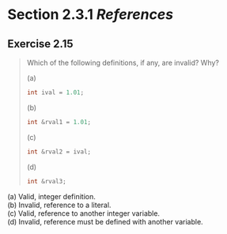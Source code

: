 # Section 2.3.1 _References_

## Exercise 2.15

> Which of the following definitions, if any, are invalid? Why?
>
> (a)
> ```cpp
> int ival = 1.01;
> ```
> (b)
> ```cpp
> int &rval1 = 1.01;
> ```
> (c)
> ```cpp
> int &rval2 = ival;
> ```
> (d)
> ```cpp
> int &rval3;
> ```


(a) Valid, integer definition.  
(b) Invalid, reference to a literal.  
(c) Valid, reference to another integer variable.  
(d) Invalid, reference must be defined with another variable.
